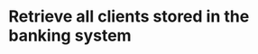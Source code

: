 #  Retrieve all clients stored in the banking system

<api-endpoint openapi-path="../../../openapi.yml" method="GET" endpoint="/clients"/>

